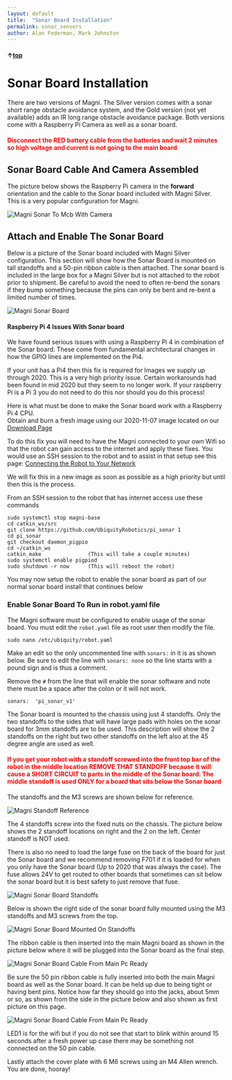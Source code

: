 ```yaml
---
layout: default
title:  "Sonar Board Installation"
permalink: sonar_sensors
author: Alan Federman, Mark Johnston
---
```

#### &uarr;[top](https://ubiquityrobotics.github.io/learn/)

# Sonar Board Installation

There are two versions of Magni. The Silver version
comes with a sonar short range obstacle avoidance system, and the Gold
version (not yet available) adds an IR long range obstacle avoidance
package. Both versions come with a Raspberry Pi Camera as well as a sonar board.

<H4 style="color:red">Disconnect the RED battery cable from the batteries and wait 2 minutes so high voltage and current is not going to the main board</H4>

## Sonar Board Cable And Camera Assembled
The picture below shows the Raspberry Pi camera in the **forward** orientation
and the cable to the Sonar board included with Magni Silver. This is a very
popular configuration for Magni.

![Magni Sonar To Mcb With Camera](MagniSonarToMcbWithCamera.jpg)


## Attach and Enable The Sonar Board

Below is a picture of the Sonar board included with Magni Silver configuration. This section will show how the Sonar Board is mounted on tall standoffs and a 50-pin ribbon cable is then attached. The sonar board is included in the large box for a Magni Silver but is not attached to the robot prior to shipment.  Be careful to avoid the need to often re-bend the sonars if they bump something because the pins can only be bent and re-bent a limited number of times.

![Magni Sonar Board](MagniSonarBoard.jpg)

#### Raspberry Pi 4 Issues With Sonar board

We have found serious issues with using a Raspberry Pi 4 in combination of the Sonar board.  These come from fundamental architectural changes in how the GPIO lines are implemented on the Pi4.  

If your unit has a Pi4 then this fix is required for Images we supply up through 2020. This is a very high priority issue.  Certain workarounds had been found in mid 2020 but they seem to no longer work.   If your raspberry Pi is a Pi 3 you do not need to do this nor should you do this process!

Here is what must be done to make the Sonar board work with a Raspberry Pi 4 CPU.  
Obtain and burn a fresh image using our 2020-11-07 image located on our [Download Page](https://downloads.ubiquityrobotics.com/pi.html)

To do this fix you will need to have the Magni connected to your own Wifi so that the robot can gain access to the internet and apply these fixes.  You would use an SSH session to the robot and to assist in that setup see this page:
[Connecting the Robot to Your Network](https://learn.ubiquityrobotics.com/connect_network)

We will fix this in a new image as soon as possible as a high priority but until then this is the process.

From an SSH session to the robot that has internet access use these commands

    sudo systemctl stop magni-base
    cd catkin_ws/src
    git clone https://github.com/UbiquityRobotics/pi_sonar 1
    cd pi_sonar
    git checkout daemon_pigpio
    cd ~/catkin_ws
    catkin_make               (This will take a couple minutes)
    sudo systemctl enable pigpiod
    sudo shutdown -r now      (This will reboot the robot)

You may now setup the robot to enable the sonar board as part of our normal sonar board install that continues below

### Enable Sonar Board To Run in robot.yaml file

The Magni software must be configured to enable usage of the sonar board. You must edit the
`robot.yaml` file as root user then modify the file.

`sudo nano /etc/ubiquity/robot.yaml`

Make an edit so the only uncommented line with `sonars:` in it is as shown below.
Be sure to edit the line with  `sonars: none` so the line starts with a pound sign and is thus a comment.    

Remove the ```#``` from the line that will enable the sonar software and note there must be a space after the colon or it will not work.

`sonars:  'pi_sonar_v1'`

The Sonar board is mounted to the chassis using just 4 standoffs.  Only the two standoffs to the sides that will have large pads with holes on the sonar board for 3mm standoffs are to be used. This description will show the 2 standoffs
on the right but two other standoffs on the left also at the 45 degree angle are
used as well.

<H4 style="color:red">If you get your robot with a standoff screwed into the front top bar of the robot in the middle location REMOVE THAT STANDOFF because it will cause a SHORT CIRCUIT to parts in the middle of the Sonar board. The middle standoff is used ONLY for a board that sits below the Sonar board</H4>


The standoffs and the M3 screws are shown below for reference.

![Magni Standoff Reference](MagniStandoffReference.jpg)

The 4 standoffs screw into the fixed nuts on the chassis. The picture below shows the 2 standoff locations on right and the 2 on the left.  Center standoff is NOT used.

There is also no need to load the large fuse on the back of the board for just the Sonar board and we recommend removing F701 if it is loaded for when you only have the Sonar board (Up to 2020 that was always the case).  The fuse allows 24V to get routed to other boards that sometimes can sit below the sonar board but it is best safety to just remove that fuse.

![Magni Sonar Board Standoffs](MagniAllSonarBoardStandoffs.jpg)

Below is shown the right side of the sonar board fully mounted using the M3
standoffs and M3 screws from the top.

![Magni Sonar Board Mounted On Standoffs](MagniSonarBoardMountedOnStandoffs.jpg)

The ribbon cable is then inserted into the main Magni board as shown in the
picture below where it will be plugged into the Sonar board as the final step.

![Magni Sonar Board Cable From Main Pc Ready](MagniSonarBoardCableFromMainPcReady.jpg)

Be sure the 50 pin ribbon cable is fully inserted into both the main Magni board as well as the Sonar board.  It can be held up due to being tight or having bent pins.   Notice how far they should go into the jacks, about 5mm or so, as shown from the side in the picture below and also shown as first picture on this page.

![Magni Sonar Board Cable From Main Pc Ready](Sonar50pinCableInserted.jpg)

LED1 is for the wifi but if you do not see that start to blink within around 15 seconds after a fresh power up case there may be something not connected on the 50 pin cable.


Lastly attach the cover plate with 6 M6 screws using an M4 Allen wrench. You are
done, hooray!
